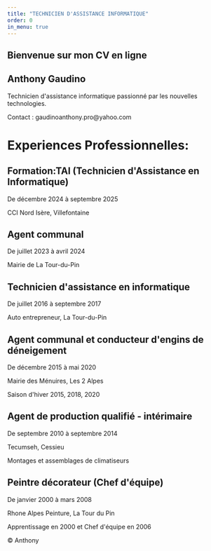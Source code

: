 ```yaml
---
title: "TECHNICIEN D'ASSISTANCE INFORMATIQUE"
order: 0
in_menu: true
---
```

<main>
    <section class="welcome">
      <h1>Bienvenue sur mon CV en ligne</h1>                                <h2>Anthony Gaudino</h2>
      <p>Technicien d'assistance informatique passionné par les nouvelles technologies.</p>
      <P>Contact : gaudinoanthony.pro@yahoo.com</P>
    </section>
    <h1>Experiences Professionnelles:</h1>
    <!-- Formation Section -->
    <div class="formation">  
        <div class="item">
            <h2>Formation:TAI (Technicien d'Assistance en Informatique)</h2>
            <p class="dates">De décembre 2024 à septembre 2025</p>
            <p>CCI Nord Isère, Villefontaine</p>
        <div class="item">
            <h2>Agent communal</h2>
            <p class="dates">De juillet 2023 à avril 2024</p>
            <p>Mairie de La Tour-du-Pin</p>
        </div>
        <div class="item">
            <h2>Technicien d'assistance en informatique</h2>
            <p class="dates">De juillet 2016 à septembre 2017</p>
            <p>Auto entrepreneur, La Tour-du-Pin</p>
        </div>
        <div class="item">
            <h2>Agent communal et conducteur d'engins de déneigement</h2>
            <p class="dates">De décembre 2015 à mai 2020</p>
            <p>Mairie des Ménuires, Les 2 Alpes</p>
            <p>Saison d'hiver 2015, 2018, 2020</p>
        </div>
        <div class="item">
            <h2>Agent de production qualifié - intérimaire</h2>
            <p class="dates">De septembre 2010 à septembre 2014</p>
            <p>Tecumseh, Cessieu</p>
            <p>Montages et assemblages de climatiseurs</p>
        </div>
        <div class="item">
            <h2>Peintre décorateur (Chef d'équipe)</h2>
            <p class="dates">De janvier 2000 à mars 2008</p>
            <p>Rhone Alpes Peinture, La Tour du Pin</p>
            <p>Apprentissage en 2000 et Chef d'équipe en 2006</p>
        </div>
    </div>
</div>
</body>
</html>
  </main>
  <footer>
    <p>&copy; Anthony</p>
  </footer>
</body>
</html> 